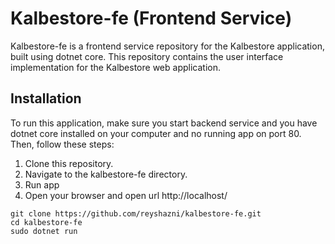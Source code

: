 # Kalbestore-fe (Frontend Service)

Kalbestore-fe is a frontend service repository for the Kalbestore application, built using dotnet core. This repository contains the user interface implementation for the Kalbestore web application.

## Installation

To run this application, make sure you start backend service and you have dotnet core installed on your computer and no running app on port 80. Then, follow these steps:


1. Clone this repository.
2. Navigate to the kalbestore-fe directory.
3. Run app
4. Open your browser and open url http://localhost/
```
git clone https://github.com/reyshazni/kalbestore-fe.git
cd kalbestore-fe
sudo dotnet run
``` 
